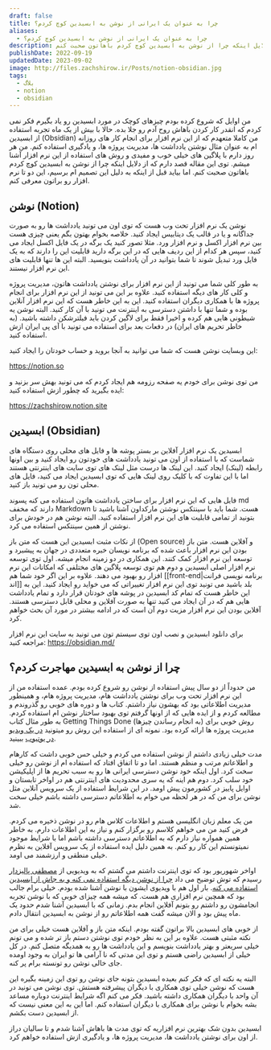 ```yaml
---
draft: false
title: چرا به عنوان یک ایرانی از نوشن به ابسیدین کوچ کردم؟
aliases:
  - چرا به عنوان یک ایرانی از نوشن به ابسیدین کوچ کردم؟
description: توی این مقاله قصد دارم که از دلایل اینکه چرا از نوشن به ابسیدین کوچ کردم باهاتون صحبت کنم.
publishDate: 2022-09-19
updatedDate: 2023-09-02
image: http://files.zachshirow.ir/Posts/notion-obsidian.jpg
tags:
  - بلاگ
  - notion
  - obsidian
---
```



من اوایل که شروع کرده بودم چیزهای کوچک در مورد ابسیدین رو یاد بگیرم فکر نمی کردم که انقدر کار کردن باهاش روح آدم رو جلا بده. حالا با بیش از یک ماه تجربه استفاده از ابسیدین (Obsidian) من کاملا متعهدم که از این نرم افزار برای انجام کار های روزانه ام به عنوان مثال نوشتن یادداشت ها، مدیریت پروژه ها، و یادگیری استفاده کنم. من هر روز دارم با پلاگین های خیلی خوب و مفیدی و روش های استفاده از این نرم افزار آشنا میشم. توی این مقاله قصد دارم که از دلایل اینکه چرا از نوشن به ابسیدین کوچ کردم باهاتون صحبت کنم. اما بیاید قبل از اینکه به دلیل این تصمیم ام برسیم، این دو تا نرم افزار رو براتون معرفی کنم. 

## نوشن (Notion)

نوشن یک نرم افزار تحت وب هست که توی اون می تونید یادداشت ها رو به صورت جداگانه و یا در قالب یک دیتابیس ایجاد کنید. خلاصه بخوام بهتون بگم یعنی چیزی هست بین نرم افزار اکسل و نرم افزار ورد. مثلا تصور کنید یک برگه در یک فایل اکسل ایجاد می کنید، سپس هر کدام از این ردیف هایی که در این برگه دارید قابلیت این را دارند که به یک فایل ورد تبدیل شوند تا شما بتوانید در آن یادداشت بنویسید. البته این ها تنها قابلیت های این نرم افزار نیستند. 

به طور کلی شما می تونید از این نرم افزار برای نوشتن یادداشت هاتون، مدیریت پروژه و کلی کار های دیگه استفاده کنید. علاوه بر این می تونید از این نرم افزار برای انجام پروژه ها با همکاری دیگران استفاده کنید. این به این خاطر هست که این نرم افزار آنلاین بوده و شما تنها با داشتن دسترسی به اینترنت می تونید با آن کار کنید. البته نوشن یه شیطونی هایی هم کرده و اخیرا فقط برای لاگین کردن باید فیلترشکن داشته باشید. (به خاطر تحریم های ایران) در دفعات بعد برای استفاده می تونید با آی پی ایران ازش استفاده کنید. 

این وبسایت نوشن هست که شما می توانید به آنجا بروید و حساب خودتان را ایجاد کنید: 

https://notion.so

من توی نوشن برای خودم یه صفحه رزومه هم ایجاد کردم که می تونید بهش سر بزنید و ایده بگیرید که چطور ازش استفاده کنید: 

https://zachshirow.notion.site 

## ابسیدین (Obsidian)

ابسیدین یک نرم افزار آفلاین بر بستر پوشه ها و فایل های محلی روی دستگاه های شماست که با استفاده از اون می تونید یادداشت های خودتون رو ایجاد کنید و بین اونها رابطه (لینک) ایجاد کنید. این لینک ها درست مثل لینک های توی سایت های اینترنتی هستند اما با این تفاوت که با کلیک روی لینک هایی که توی ابسیدین ایجاد می کنید، فایل های محلی تون رو می تونید باز کنید. 

فایل هایی که این نرم افزار برای ساختن یادداشت هاتون استفاده می کنه پسوند md دارند که مخفف Markdown هست. شما باید با سینتکس نوشتن مارکداون آشنا باشید تا بتونید از تمامی قابلیت های این نرم افزار استفاده کنید. البته نوشن هم در خودش برای نوشتن از همین سینتکس استفاده می کرد. 

از نکات مثبت ابسیدین این هست که متن باز (Open source) و آفلاین هست. متن باز بودن این نرم افزار باعث شده که برنامه نویسان خبره متعددی در جهان به پیشبرد و توسعه این نرم افزار کمک کنند. این همکاری در دو زمینه انجام میشه. اول توی توسعه نرم افزار اصلی ابسیدین و دوم هم توی توسعه پلاگین های مختلفی که امکانات این نرم افزار رو بهبود می دهند. علاوه بر این اگر خود شما هم [[front-end|برنامه نویسی فرانت اند]] بلد باشید می تونید توی این نرم افزار تغییراتی که می خواید رو ایجاد کنید. این به این خاطر هست که تمام کد ابسیدین در پوشه های خودتان قرار دارد و تمام یادداشت هایی هم که در آن ایجاد می کنید تنها به صورت آفلاین و محلی قابل دسترسی هستند. آفلاین بودن این نرم افزار مزیت دوم آن است که در ادامه بیشتر در مورد آن بحث خواهم کرد. 

برای دانلود ابسیدین و نصب اون توی سیستم تون می تونید به سایت این نرم افزار مراجعه کنید: 
https://obsidian.md/

## چرا از نوشن به ابسیدین مهاجرت کردم؟ 

من حدوداً از دو سال پیش استفاده از نوشن رو شروع کرده بودم. عمده استفاده من از این نرم افزار تحت وب برای نوشتن یادداشت هام، مدیریت پروژه هام، و همینطور مدیریت اطلاعاتی بود که بهشون نیاز داشتم. کتاب ها و دوره های خوبی رو گذروندم و مطالعه کردم و از ایده هایی که از اونها گرفتم توی بهبود ساختار نوشن ام استفاده کردم. به طور مثال کتاب Getting Things Done (به انجام رساندن چیزها) روش خوبی برای مدیریت پروژه ها ارائه کرده بود. نمونه ای از استفاده این روش رو میتونید [در یک ویدیو در یوتیوب](https://www.youtube.com/watch?v=Cf-Jk9CXjpI&t=109s) ببینید.

مدت خیلی زیادی داشتم از نوشن استفاده می کردم و خیلی حس خوبی داشت که کارهام و اطلاعاتم مرتب و منظم هستند. اما دو تا اتفاق افتاد که استفاده ام از نوشن رو خیلی سخت کرد. اول اینکه خود نوشن دسترسی ایرانی ها رو به سبب تحریم ها از اپلیکیشن خود سلب کرد. دوم هم اینه که یه سری محدودیت های اینترنتی هم در اواخر تابستان و اوایل پاییز در کشورمون پیش اومد.  در این شرایط استفاده از یک سرویس آنلاین مثل نوشن برای من که در هر لحظه می خوام به اطلاعاتم دسترسی داشته باشم خیلی سخت شد.

من یک معلم زبان انگلیسی هستم و اطلاعات کلاس هام رو در نوشن ذخیره می کردم. فرض کنید من می خواهم کلاسم رو برگزار کنم و نیاز به این اطلاعات دارم. به خاطر همین همواره نیاز دارم که به اطلاعاتم دسترسی داشته باشم اما با شرایط موجود نمیتونستم این کار رو کنم. به همین دلیل ایده استفاده از یک سرویس آفلاین به نظرم خیلی منطقی و ارزشمند می اومد. 

اواخر شهوریور بود که توی اینترنت داشتم می گشتم که به ویدیویی از [مصطفی پالیزدار](https://www.youtube.com/@mdotpali) رسیدم که توش توضیح می داد [چرا از نوشن دیگه استفاده نمی کنه و به جاش از ابسیدین استفاده می کنه](https://www.youtube.com/watch?v=yMSNMa1d8FM). بار اول هم با ویدیوی ایشون با نوشن آشنا شده بودم. خیلی برام جالب بود که همچین نرم افزاری هم هست. که میشه همه چیزای خوبی که با نوشن تجربه انجامشون رو داشتم رو بتونم آفلاین انجام بدم. زمانی که با ابسیدین آشنا شدم حدود یک ماه پیش بود و الان میشه گفت همه اطلاعاتم رو از نوشن به ابسیدین انتقال دادم. 

از خوبی های ابسیدین بالا براتون گفته بودم. اینکه متن باز و آفلاین هست خیلی برای من نکته مثبتی هست. علاوه بر این به نظر خودم توی نوشتن دستم باز تر شده و می تونم خیلی سریعتر و بهتر یادداشت بنویسم و این یادداشت ها رو به همدیگه متصل کنم. در کل خیلی از ابسیدین راضی هستم و توی این مدتی که نا آرامی ها تو ایران به وجود اومده جای خالی نوشن رو تونسته برام پر کنه. 

البته یه نکته ای که فکر کنم بعیده ابسیدین بتونه جای نوشن رو توی این زمینه بگیره این هست که نوشن خیلی توی همکاری با دیگران پیشرفته هستش. توی نوشن می تونید در آن واحد با دیگران همکاری داشته باشید. فکر می کنم اگه شرایط اینترنت دوباره مساعد بشه بخوام با نوشن برای همکاری با دیگران استفاده کنم. اما این به این معنی نیست که از ابسیدین دست بکشم. 

ابسیدین بدون شک بهترین نرم افزاریه که توی مدت ها باهاش آشنا شدم و تا سالیان دراز از اون برای نوشتن یادداشت ها، مدیریت پروژه ها، و یادگیری ازش استفاده خواهم کرد. 

